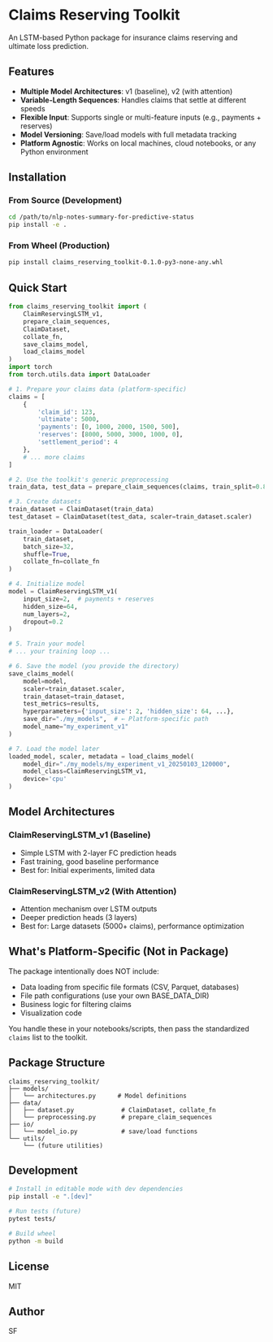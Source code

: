 # Claims Reserving Toolkit

An LSTM-based Python package for insurance claims reserving and ultimate loss prediction.

## Features

- **Multiple Model Architectures**: v1 (baseline), v2 (with attention)
- **Variable-Length Sequences**: Handles claims that settle at different speeds
- **Flexible Input**: Supports single or multi-feature inputs (e.g., payments + reserves)
- **Model Versioning**: Save/load models with full metadata tracking
- **Platform Agnostic**: Works on local machines, cloud notebooks, or any Python environment

## Installation

### From Source (Development)

```bash
cd /path/to/nlp-notes-summary-for-predictive-status
pip install -e .
```

### From Wheel (Production)

```bash
pip install claims_reserving_toolkit-0.1.0-py3-none-any.whl
```

## Quick Start

```python
from claims_reserving_toolkit import (
    ClaimReservingLSTM_v1,
    prepare_claim_sequences,
    ClaimDataset,
    collate_fn,
    save_claims_model,
    load_claims_model
)
import torch
from torch.utils.data import DataLoader

# 1. Prepare your claims data (platform-specific)
claims = [
    {
        'claim_id': 123,
        'ultimate': 5000,
        'payments': [0, 1000, 2000, 1500, 500],
        'reserves': [8000, 5000, 3000, 1000, 0],
        'settlement_period': 4
    },
    # ... more claims
]

# 2. Use the toolkit's generic preprocessing
train_data, test_data = prepare_claim_sequences(claims, train_split=0.8)

# 3. Create datasets
train_dataset = ClaimDataset(train_data)
test_dataset = ClaimDataset(test_data, scaler=train_dataset.scaler)

train_loader = DataLoader(
    train_dataset,
    batch_size=32,
    shuffle=True,
    collate_fn=collate_fn
)

# 4. Initialize model
model = ClaimReservingLSTM_v1(
    input_size=2,  # payments + reserves
    hidden_size=64,
    num_layers=2,
    dropout=0.2
)

# 5. Train your model
# ... your training loop ...

# 6. Save the model (you provide the directory)
save_claims_model(
    model=model,
    scaler=train_dataset.scaler,
    train_dataset=train_dataset,
    test_metrics=results,
    hyperparameters={'input_size': 2, 'hidden_size': 64, ...},
    save_dir="./my_models",  # ← Platform-specific path
    model_name="my_experiment_v1"
)

# 7. Load the model later
loaded_model, scaler, metadata = load_claims_model(
    model_dir="./my_models/my_experiment_v1_20250103_120000",
    model_class=ClaimReservingLSTM_v1,
    device='cpu'
)
```

## Model Architectures

### ClaimReservingLSTM_v1 (Baseline)
- Simple LSTM with 2-layer FC prediction heads
- Fast training, good baseline performance
- Best for: Initial experiments, limited data

### ClaimReservingLSTM_v2 (With Attention)
- Attention mechanism over LSTM outputs
- Deeper prediction heads (3 layers)
- Best for: Large datasets (5000+ claims), performance optimization

## What's Platform-Specific (Not in Package)

The package intentionally does NOT include:
- Data loading from specific file formats (CSV, Parquet, databases)
- File path configurations (use your own BASE_DATA_DIR)
- Business logic for filtering claims
- Visualization code

You handle these in your notebooks/scripts, then pass the standardized `claims` list to the toolkit.

## Package Structure

```
claims_reserving_toolkit/
├── models/
│   └── architectures.py      # Model definitions
├── data/
│   ├── dataset.py             # ClaimDataset, collate_fn
│   └── preprocessing.py       # prepare_claim_sequences
├── io/
│   └── model_io.py            # save/load functions
└── utils/
    └── (future utilities)
```

## Development

```bash
# Install in editable mode with dev dependencies
pip install -e ".[dev]"

# Run tests (future)
pytest tests/

# Build wheel
python -m build
```

## License

MIT

## Author

SF

